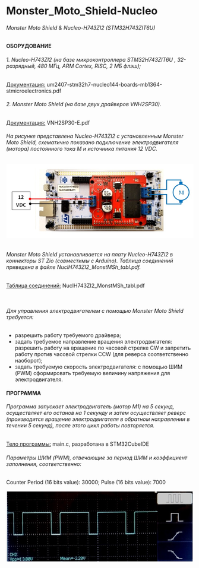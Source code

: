 # Monster_Moto_Shield-Nucleo
###### Monster Moto Shield &amp; Nucleo-H743ZI2 (STM32H743ZIT6U)
####     ОБОРУДОВАНИЕ
###### 1. Nucleo-H743ZI2 (на базе микроконтроллера STM32H743ZIT6U , 32-разрядный, 480 МГц, ARM Cortex, RISC, 2 МБ флэш);
[Документация:]( https://github.com/NikolayTatarintsev/Monster_Moto_Shield-Nucleo/blob/main/um2407-stm32h7-nucleo144-boards-mb1364-stmicroelectronics.pdf) um2407-stm32h7-nucleo144-boards-mb1364-stmicroelectronics.pdf
</div>

###### 2. Monster Moto Shield (на базе двух драйверов VNH2SP30).
[Документация:]( https://github.com/NikolayTatarintsev/Monster_Moto_Shield-Nucleo/blob/main/VNH2SP30-E.pdf) VNH2SP30-E.pdf
###### На рисунке представлена Nucleo-H743ZI2 с установленным Monster Moto Shield, схематично показано подключение электродвигателя (мотора) постоянного тока М и источника питания 12 VDC.

<div style="display: flex; justify-content: center;">
 <img src="https://github.com/NikolayTatarintsev/Monster_Moto_Shield-Nucleo/blob/main/MMSh_Nucleo_motor.jpg" alt="Image 1" style="width: 650px; height: auto;">
</div>
<br>

###### Monster Moto Shield устанавливается на плату Nucleo-H743ZI2 в коннекторы  ST Zio (совместимы с Arduino). Таблица соединений приведена в файле NuclH743ZI2_MonstMSh_tabl.pdf.
[Таблица соединений:]( https://github.com/NikolayTatarintsev/Monster_Moto_Shield-Nucleo/blob/main/NuclH743ZI2_MonstMSh_tabl.pdf
) NuclH743ZI2_MonstMSh_tabl.pdf
</div>
<br>

###### Для управления электродвигателем с помощью Monster Moto Shield требуется:
- разрешить работу требуемого драйвера;
- задать требуемое направление вращения электродвигателя: разрешить  работу на вращение по часовой стрелке CW и запретить работу против часовой стрелки CCW (для реверса соответственно наоборот);
- задать требуемую скорость электродвигателя: с помощью ШИМ (PWM) сформировать требуемую величину напряжения для электродвигателя.

####   ПРОГРАММА 
###### Программа запускает электродвигатель (мотор М1) на 5 секунд, осуществляет его останов на 1 секунду и затем осуществляет реверс (производится вращение электродвигателя в обратном направлении в течении 5 секунд), после этого цикл работы повторяется.
[Тело программы:]( https://github.com/NikolayTatarintsev/Monster_Moto_Shield-Nucleo/blob/main/main.c) main.c, разработана в STM32CubeIDE
</div>

###### Параметры ШИМ (PWM),  отвечающие за период ШИМ и коэффициент заполнения, соответственно:
Counter Period (16 bits value): 30000; Pulse (16 bits value): 7000

<div style="display: flex; justify-content: center;"> 
<img src="https://github.com/NikolayTatarintsev/Monster_Moto_Shield-Nucleo/blob/main/Akip_osc2_2.jpg" alt="Image 1" style="width: 650px; height: auto;">
</div>
<br>

